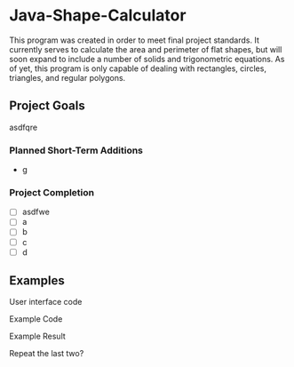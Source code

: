 # Java-Shape-Calculator
This program was created in order to meet final project standards. It currently serves to calculate the area and perimeter of flat shapes, but will soon expand to include a number of solids and trigonometric equations. As of yet, this program is only capable of dealing with rectangles, circles, triangles, and regular polygons.

## Project Goals
asdfqre

### Planned Short-Term Additions
- g

### Project Completion
- [ ] asdfwe
- [ ] a
- [ ] b
- [ ] c
- [ ] d

## Examples

User interface code

Example Code

Example Result

Repeat the last two?
